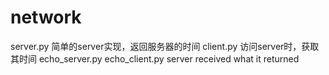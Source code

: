 # network

server.py  简单的server实现，返回服务器的时间
client.py  访问server时，获取其时间
echo_server.py 
echo_client.py   server received what it returned

